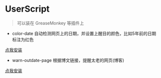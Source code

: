 # UserScript
>  可以装在 GreaseMonkey 等插件上

* color-date
自动检测网页上的日期，并设置上醒目的颜色，比如5年前的日期标注为红色

[点我安装](./raw/master/scripts/color-date/color-date.user.js)

* warn-outdate-page
根据博文链接，提醒太老的网页(博客)

[点我安装](./raw/master/scripts/warn-outdate-page/warn-outdate-page.user.js)

